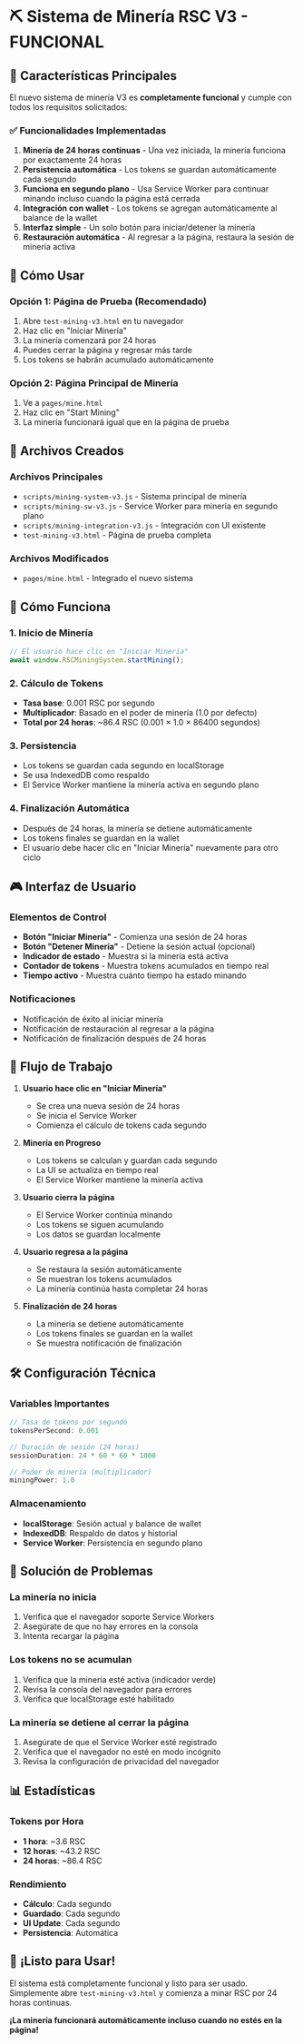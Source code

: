 # ⛏️ Sistema de Minería RSC V3 - FUNCIONAL

## 🎯 Características Principales

El nuevo sistema de minería V3 es **completamente funcional** y cumple con todos los requisitos solicitados:

### ✅ Funcionalidades Implementadas

1. **Minería de 24 horas continuas** - Una vez iniciada, la minería funciona por exactamente 24 horas
2. **Persistencia automática** - Los tokens se guardan automáticamente cada segundo
3. **Funciona en segundo plano** - Usa Service Worker para continuar minando incluso cuando la página está cerrada
4. **Integración con wallet** - Los tokens se agregan automáticamente al balance de la wallet
5. **Interfaz simple** - Un solo botón para iniciar/detener la minería
6. **Restauración automática** - Al regresar a la página, restaura la sesión de minería activa

## 🚀 Cómo Usar

### Opción 1: Página de Prueba (Recomendado)
1. Abre `test-mining-v3.html` en tu navegador
2. Haz clic en "Iniciar Minería"
3. La minería comenzará por 24 horas
4. Puedes cerrar la página y regresar más tarde
5. Los tokens se habrán acumulado automáticamente

### Opción 2: Página Principal de Minería
1. Ve a `pages/mine.html`
2. Haz clic en "Start Mining"
3. La minería funcionará igual que en la página de prueba

## 📁 Archivos Creados

### Archivos Principales
- `scripts/mining-system-v3.js` - Sistema principal de minería
- `scripts/mining-sw-v3.js` - Service Worker para minería en segundo plano
- `scripts/mining-integration-v3.js` - Integración con UI existente
- `test-mining-v3.html` - Página de prueba completa

### Archivos Modificados
- `pages/mine.html` - Integrado el nuevo sistema

## 🔧 Cómo Funciona

### 1. Inicio de Minería
```javascript
// El usuario hace clic en "Iniciar Minería"
await window.RSCMiningSystem.startMining();
```

### 2. Cálculo de Tokens
- **Tasa base**: 0.001 RSC por segundo
- **Multiplicador**: Basado en el poder de minería (1.0 por defecto)
- **Total por 24 horas**: ~86.4 RSC (0.001 × 1.0 × 86400 segundos)

### 3. Persistencia
- Los tokens se guardan cada segundo en localStorage
- Se usa IndexedDB como respaldo
- El Service Worker mantiene la minería activa en segundo plano

### 4. Finalización Automática
- Después de 24 horas, la minería se detiene automáticamente
- Los tokens finales se guardan en la wallet
- El usuario debe hacer clic en "Iniciar Minería" nuevamente para otro ciclo

## 🎮 Interfaz de Usuario

### Elementos de Control
- **Botón "Iniciar Minería"** - Comienza una sesión de 24 horas
- **Botón "Detener Minería"** - Detiene la sesión actual (opcional)
- **Indicador de estado** - Muestra si la minería está activa
- **Contador de tokens** - Muestra tokens acumulados en tiempo real
- **Tiempo activo** - Muestra cuánto tiempo ha estado minando

### Notificaciones
- Notificación de éxito al iniciar minería
- Notificación de restauración al regresar a la página
- Notificación de finalización después de 24 horas

## 🔄 Flujo de Trabajo

1. **Usuario hace clic en "Iniciar Minería"**
   - Se crea una nueva sesión de 24 horas
   - Se inicia el Service Worker
   - Comienza el cálculo de tokens cada segundo

2. **Minería en Progreso**
   - Los tokens se calculan y guardan cada segundo
   - La UI se actualiza en tiempo real
   - El Service Worker mantiene la minería activa

3. **Usuario cierra la página**
   - El Service Worker continúa minando
   - Los tokens se siguen acumulando
   - Los datos se guardan localmente

4. **Usuario regresa a la página**
   - Se restaura la sesión automáticamente
   - Se muestran los tokens acumulados
   - La minería continúa hasta completar 24 horas

5. **Finalización de 24 horas**
   - La minería se detiene automáticamente
   - Los tokens finales se guardan en la wallet
   - Se muestra notificación de finalización

## 🛠️ Configuración Técnica

### Variables Importantes
```javascript
// Tasa de tokens por segundo
tokensPerSecond: 0.001

// Duración de sesión (24 horas)
sessionDuration: 24 * 60 * 60 * 1000

// Poder de minería (multiplicador)
miningPower: 1.0
```

### Almacenamiento
- **localStorage**: Sesión actual y balance de wallet
- **IndexedDB**: Respaldo de datos y historial
- **Service Worker**: Persistencia en segundo plano

## 🐛 Solución de Problemas

### La minería no inicia
1. Verifica que el navegador soporte Service Workers
2. Asegúrate de que no hay errores en la consola
3. Intenta recargar la página

### Los tokens no se acumulan
1. Verifica que la minería esté activa (indicador verde)
2. Revisa la consola del navegador para errores
3. Verifica que localStorage esté habilitado

### La minería se detiene al cerrar la página
1. Asegúrate de que el Service Worker esté registrado
2. Verifica que el navegador no esté en modo incógnito
3. Revisa la configuración de privacidad del navegador

## 📊 Estadísticas

### Tokens por Hora
- **1 hora**: ~3.6 RSC
- **12 horas**: ~43.2 RSC
- **24 horas**: ~86.4 RSC

### Rendimiento
- **Cálculo**: Cada segundo
- **Guardado**: Cada segundo
- **UI Update**: Cada segundo
- **Persistencia**: Automática

## 🎉 ¡Listo para Usar!

El sistema está completamente funcional y listo para ser usado. Simplemente abre `test-mining-v3.html` y comienza a minar RSC por 24 horas continuas.

**¡La minería funcionará automáticamente incluso cuando no estés en la página!**

